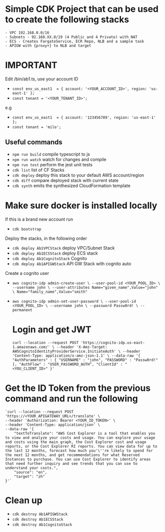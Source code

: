 # Simple CDK Project that can be used to create the following stacks
    - VPC 192.168.0.0/16
    - Subnets - 92.168.XX.0/19 (4 Public and 4 Private) with NAT
    - ECS - Creates FargateService, ECR Repo, NLB and a sample task
    - APIGW with {proxy+} to NLB and target

# IMPORTANT 
Edit /bin/ab1.ts, use your account ID
* `const env_us_east1  = { account: '<YOUR_ACCOUNT_ID>', region: 'us-east-1' };`
* `const tenant = '<YOUR_TENANT_ID>';`

e.g
* `const env_us_east1  = { account: '123456789', region: 'us-east-1' };`
* `const tenant = 'milo';`


## Useful commands

* `npm run build`   compile typescript to js
* `npm run watch`   watch for changes and compile
* `npm run test`    perform the jest unit tests
* `cdk list`        list of CF Stacks
* `cdk deploy`      deploy this stack to your default AWS account/region
* `cdk diff`        compare deployed stack with current state
* `cdk synth`       emits the synthesized CloudFormation template


# Make sure docker is installed locally

If this is a brand new account run
* `cdk bootstrap`

Deploy the stacks, in the following order
* `cdk deploy Ab1VPCStack`      deploy VPC/Subnet Stack
* `cdk deploy Ab1ECSStack`      deploy ECS stack
* `cdk deploy Ab1CognitoStack`  Cognito
* `cdk deploy Ab1APIGWStack`    API GW Stack with cognito auto


Create a cognito user
* `aws cognito-idp admin-create-user \
  --user-pool-id <YOUR_POOL_ID> \
  --username john \
  --user-attributes Name="given_name",Value="john" \
     Name="family_name",Value="smith"`

* `aws cognito-idp admin-set-user-password \
  --user-pool-id <YOUR_POOL_ID> \
  --username john \
  --password Passw0rd! \
  --permanent`


  # Login and get JWT
    `curl --location --request POST 'https://cognito-idp.us-east-1.amazonaws.com/' \
    --header 'X-Amz-Target: AWSCognitoIdentityProviderService.InitiateAuth' \
    --header 'Content-Type: application/x-amz-json-1.1' \
    --data-raw '{
        "AuthParameters" : {
            "USERNAME" : "john",
            "PASSWORD" : "Passw0rd!"
        },
        "AuthFlow" : "USER_PASSWORD_AUTH",
        "ClientId" : "<YOU_CLIENT_ID>"
    }'`

# Get the ID Token from the previous command and run the following
    `curl --location --request POST 'https://<YOUR_APIGATEWAY_URL>/translate' \
    --header 'Authorization: Bearer <YOUR_ID_TOKEN>' \
    --header 'Content-Type: application/json' \
    --data-raw '{
        "textToTranslate": "AWS Cost Explorer is a tool that enables you to view and analyze your costs and usage. You can explore your usage and costs using the main graph, the Cost Explorer cost and usage reports, or the Cost Explorer RI reports. You can view data for up to the last 12 months, forecast how much you'\''re likely to spend for the next 12 months, and get recommendations for what Reserved Instances to purchase. You can use Cost Explorer to identify areas that need further inquiry and see trends that you can use to understand your costs.",
        "source": "en",
        "target": "zh"
    }'`


# Clean up
* `cdk destroy Ab1APIGWStack`
* `cdk destroy Ab1ECSStack`
* `cdk destroy Ab1CognitoStack`
